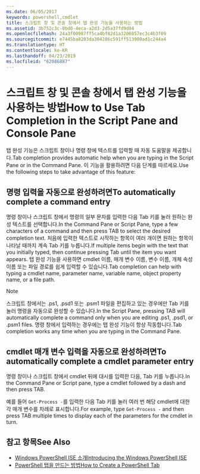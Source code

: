 ```yaml
---
ms.date: 06/05/2017
keywords: powershell,cmdlet
title: 스크립트 창 및 콘솔 창에서 탭 완성 기능을 사용하는 방법
ms.assetid: 3b752c3c-0bd0-4eca-a2d3-2d5a37fd9d84
ms.openlocfilehash: 24a3f00987ff5ca4bf82d1a3206857ec3c4b3f09
ms.sourcegitcommit: e7445ba8203da304286c591ff513900ad1c244a4
ms.translationtype: HT
ms.contentlocale: ko-KR
ms.lasthandoff: 04/23/2019
ms.locfileid: "62086887"
---
```

# <a name="how-to-use-tab-completion-in-the-script-pane-and-console-pane"></a><span data-ttu-id="ef19e-103">스크립트 창 및 콘솔 창에서 탭 완성 기능을 사용하는 방법</span><span class="sxs-lookup"><span data-stu-id="ef19e-103">How to Use Tab Completion in the Script Pane and Console Pane</span></span>

<span data-ttu-id="ef19e-104">탭 완성 기능은 스크립트 창이나 명령 창에 텍스트를 입력할 때 자동 도움말을 제공합니다.</span><span class="sxs-lookup"><span data-stu-id="ef19e-104">Tab completion provides automatic help when you are typing in the Script Pane or in the Command Pane.</span></span> <span data-ttu-id="ef19e-105">이 기능을 활용하려면 다음 단계를 따르세요.</span><span class="sxs-lookup"><span data-stu-id="ef19e-105">Use the following steps to take advantage of this feature:</span></span>

## <a name="to-automatically-complete-a-command-entry"></a><span data-ttu-id="ef19e-106">명령 입력을 자동으로 완성하려면</span><span class="sxs-lookup"><span data-stu-id="ef19e-106">To automatically complete a command entry</span></span>

<span data-ttu-id="ef19e-107">명령 창이나 스크립트 창에서 명령의 일부 문자를 입력한 다음 Tab 키를 눌러 원하는 완성 텍스트를 선택합니다.</span><span class="sxs-lookup"><span data-stu-id="ef19e-107">In the Command Pane or Script Pane, type a few characters of a command and then press TAB to select the desired completion text.</span></span> <span data-ttu-id="ef19e-108">처음에 입력한 텍스트로 시작하는 항목이 여러 개이면 원하는 항목이 나타날 때까지 계속 Tab 키를 누릅니다.</span><span class="sxs-lookup"><span data-stu-id="ef19e-108">If multiple items begin with the text that you initially typed, then continue pressing Tab until the item you want appears.</span></span> <span data-ttu-id="ef19e-109">탭 완성 기능을 사용하면 cmdlet 이름, 매개 변수 이름, 변수 이름, 개체 속성 이름 또는 파일 경로를 쉽게 입력할 수 있습니다.</span><span class="sxs-lookup"><span data-stu-id="ef19e-109">Tab completion can help with typing a cmdlet name, parameter name, variable name, object property name, or a file path.</span></span>

> [!NOTE]
> <span data-ttu-id="ef19e-110">스크립트 창에서는 .ps1, .psd1 또는 .psm1 파일을 편집하고 있는 경우에만 Tab 키를 눌러 명령을 자동으로 완성할 수 있습니다.</span><span class="sxs-lookup"><span data-stu-id="ef19e-110">In the Script Pane, pressing TAB will automatically complete a command only when you are editing .ps1, .psd1, or .psm1 files.</span></span> <span data-ttu-id="ef19e-111">명령 창에서 입력하는 경우에는 탭 완성 기능이 항상 작동합니다.</span><span class="sxs-lookup"><span data-stu-id="ef19e-111">Tab completion works any time when you are typing in the Command Pane.</span></span>

## <a name="to-automatically-complete-a-cmdlet-parameter-entry"></a><span data-ttu-id="ef19e-112">cmdlet 매개 변수 입력을 자동으로 완성하려면</span><span class="sxs-lookup"><span data-stu-id="ef19e-112">To automatically complete a cmdlet parameter entry</span></span>

<span data-ttu-id="ef19e-113">명령 창이나 스크립트 창에서 cmdlet 뒤에 대시를 입력한 다음, Tab 키를 누릅니다.</span><span class="sxs-lookup"><span data-stu-id="ef19e-113">In the Command Pane or Script pane, type a cmdlet followed by a dash and then press TAB.</span></span>

<span data-ttu-id="ef19e-114">예를 들어 `Get-Process -`를 입력한 다음 Tab 키를 눌러 여러 번 해당 cmdlet에 대한 각 매개 변수를 차례로 표시합니다.</span><span class="sxs-lookup"><span data-stu-id="ef19e-114">For example, type `Get-Process -` and then press TAB multiple times to display each of the parameters for the cmdlet in turn.</span></span>

## <a name="see-also"></a><span data-ttu-id="ef19e-115">참고 항목</span><span class="sxs-lookup"><span data-stu-id="ef19e-115">See Also</span></span>

- [<span data-ttu-id="ef19e-116">Windows PowerShell ISE 소개</span><span class="sxs-lookup"><span data-stu-id="ef19e-116">Introducing the Windows PowerShell ISE</span></span>](Introducing-the-Windows-PowerShell-ISE.md)
- [<span data-ttu-id="ef19e-117">PowerShell 탭을 만드는 방법</span><span class="sxs-lookup"><span data-stu-id="ef19e-117">How to Create a PowerShell Tab</span></span>](How-to-Create-a-PowerShell-Tab-in-Windows-PowerShell-ISE.md)

